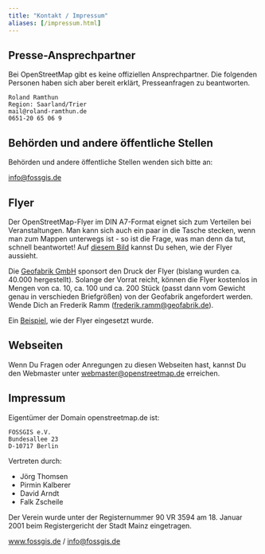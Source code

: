 ```yaml
---
title: "Kontakt / Impressum"
aliases: [/impressum.html]
---
```



## Presse-Ansprechpartner

Bei OpenStreetMap gibt es keine offiziellen Ansprechpartner. Die folgenden Personen haben sich aber bereit erklärt, Presseanfragen zu beantworten. 

```
Roland Ramthun
Region: Saarland/Trier
mail@roland-ramthun.de
0651-20 65 06 9
```

## Behörden und andere öffentliche Stellen

Behörden und andere öffentliche Stellen wenden sich bitte an:

info@fossgis.de

## Flyer

Der OpenStreetMap-Flyer im DIN A7-Format eignet sich zum Verteilen bei Veranstaltungen. Man kann sich auch ein paar in die Tasche stecken, wenn man zum Mappen unterwegs ist - so ist die Frage, was man denn da tut, schnell beantwortet! Auf [diesem Bild](/img/flyer-big.jpg) kannst Du sehen, wie der Flyer aussieht.

Die [Geofabrik GmbH](https://www.geofabrik.de/) sponsort den Druck der Flyer (bislang wurden ca. 40.000 hergestellt). Solange der Vorrat reicht, können die Flyer kostenlos in Mengen von ca. 10, ca. 100 und ca. 200 Stück (passt dann vom Gewicht genau in verschieden Briefgrößen) von der Geofabrik angefordert werden. Wende Dich an Frederik Ramm (frederik.ramm@geofabrik.de).

Ein [Beispiel](https://wiki.openstreetmap.org/wiki/OSM-Werbetafel_Bikepark), wie der Flyer eingesetzt wurde.

## Webseiten

Wenn Du Fragen oder Anregungen zu diesen Webseiten hast, kannst Du den Webmaster unter webmaster@openstreetmap.de erreichen.


## Impressum

Eigentümer der Domain openstreetmap.de ist:

```
FOSSGIS e.V.
Bundesallee 23
D-10717 Berlin
```

Vertreten durch:

* Jörg Thomsen
* Pirmin Kalberer
* David Arndt
* Falk Zscheile

Der Verein wurde unter der Registernummer 90 VR 3594 am 18. Januar 2001 beim Registergericht der Stadt Mainz eingetragen.

www.fossgis.de / info@fossgis.de
